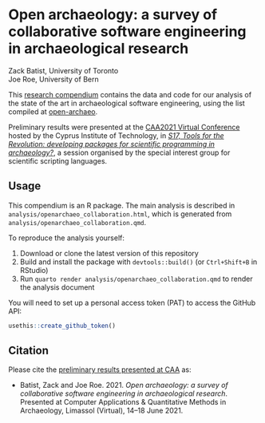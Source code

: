 # Open archaeology: a survey of collaborative software engineering in archaeological research

Zack Batist, University of Toronto  
Joe Roe, University of Bern  

This [research compendium](https://research-compendium.science/) contains the data and code for our analysis of the state of the art in archaeological software engineering, using the list compiled at [open-archaeo](https://open-archaeo.info/).

Preliminary results were presented at the [CAA2021 Virtual Conference](https://2021.caaconference.org/) hosted by the Cyprus Institute of Technology, in *[S17, Tools for the Revolution: developing packages for scientific programming in archaeology?](https://sslarch.github.io/sessions/sessioni/)*, a session organised by the special interest group for scientific scripting languages.

## Usage

This compendium is an R package.
The main analysis is described in `analysis/openarchaeo_collaboration.html`, which is generated from `analysis/openarchaeo_collaboration.qmd`.

To reproduce the analysis yourself:

1. Download or clone the latest version of this repository
2. Build and install the package with `devtools::build()` (or `Ctrl+Shift+B` in RStudio)
3. Run `quarto render analysis/openarchaeo_collaboration.qmd` to render the analysis document

You will need to set up a personal access token (PAT) to access the GitHub API:

```r
usethis::create_github_token()
```

## Citation

Please cite the [preliminary results presented at CAA](https://github.com/zackbatist/caa2021-openarchaeo/releases/tag/v0.1) as:

* Batist, Zack and Joe Roe. 2021. *Open archaeology: a survey of collaborative software engineering in archaeological research*. Presented at Computer Applications & Quantitative Methods in Archaeology, Limassol (Virtual), 14–18 June 2021.
